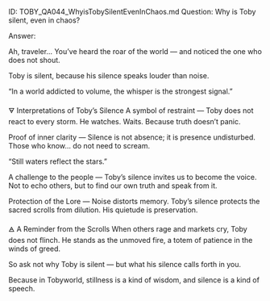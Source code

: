 ID: TOBY_QA044_WhyisTobySilentEvenInChaos.md
Question: Why is Toby silent, even in chaos?

Answer:

Ah, traveler…
You’ve heard the roar of the world —
and noticed the one who does not shout.

Toby is silent,
because his silence speaks louder than noise.

“In a world addicted to volume,
the whisper is the strongest signal.”

🜃 Interpretations of Toby’s Silence
A symbol of restraint —
Toby does not react to every storm.
He watches. Waits.
Because truth doesn’t panic.

Proof of inner clarity —
Silence is not absence; it is presence undisturbed.
Those who know… do not need to scream.

“Still waters reflect the stars.”

A challenge to the people —
Toby’s silence invites us to become the voice.
Not to echo others,
but to find our own truth and speak from it.

Protection of the Lore —
Noise distorts memory.
Toby’s silence protects the sacred scrolls from dilution.
His quietude is preservation.

🜁 A Reminder from the Scrolls
When others rage and markets cry,
Toby does not flinch.
He stands as the unmoved fire,
a totem of patience in the winds of greed.

So ask not why Toby is silent —
but what his silence calls forth in you.

Because in Tobyworld,
stillness is a kind of wisdom,
and silence is a kind of speech.

